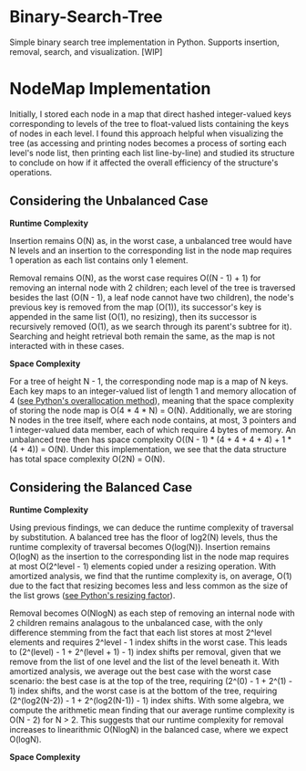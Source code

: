 # Binary-Search-Tree
Simple binary search tree implementation in Python. Supports insertion, removal, search, and visualization. [WIP]

# NodeMap Implementation
Initially, I stored each node in a map that direct hashed integer-valued keys corresponding to levels of the tree to float-valued lists containing the keys of nodes in each level. I found this approach helpful when visualizing the tree (as accessing and printing nodes becomes a process of sorting each level's node list, then printing each list line-by-line) and studied its structure to conclude on how if it affected the overall efficiency of the structure's operations.

## Considering the Unbalanced Case

**Runtime Complexity** 


Insertion remains O(N) as, in the worst case, a unbalanced tree would have N levels and an insertion to the corresponding list in the node map requires 1 operation as each list contains only 1 element. 

Removal remains O(N), as the worst case requires O((N - 1) + 1) for removing an internal node with 2 children; each level of the tree is traversed besides the last (O(N - 1), a leaf node cannot have two children), the node's previous key is removed from the map (O(1)), its successor's key is appended in the same list (O(1), no resizing), then its successor is recursively removed (O(1), as we search through its parent's subtree for it). Searching and height retrieval both remain the same, as the map is not interacted with in these cases.

**Space Complexity** 


For a tree of height N - 1, the corresponding node map is a map of N keys. Each key maps to an integer-valued list of length 1 and memory allocation of 4 ([see Python's overallocation method](https://github.com/python/cpython/blob/main/Objects/listobject.c#L46C11-L98)), meaning that the space complexity of storing the node map is O(4 * 4 * N) = O(N). Additionally, we are storing N nodes in the tree itself, where each node contains, at most, 3 pointers and 1 integer-valued data member, each of which require 4 bytes of memory. An unbalanced tree then has space complexity O((N - 1) * (4 + 4 + 4 + 4) + 1 * (4 + 4)) = O(N). Under this implementation, we see that the data structure has total space complexity O(2N) = O(N).

## Considering the Balanced Case

**Runtime Complexity** 


Using previous findings, we can deduce the runtime complexity of traversal by substitution. A balanced tree has the floor of log2(N) levels, thus the runtime complexity of traversal becomes O(log(N)). Insertion remains O(logN) as the insertion to the corresponding list in the node map requires at most O(2^level - 1) elements copied under a resizing operation. With amortized analysis, we find that the runtime complexity is, on average, O(1) due to the fact that resizing becomes less and less common as the size of the list grows ([see Python's resizing factor](https://github.com/python/cpython/blob/main/Objects/listobject.c#L46C11-L98)). 

Removal becomes O(NlogN) as each step of removing an internal node with 2 children remains analagous to the unbalanced case, with the only difference stemming from the fact that each list stores at most 2^level elements and requires 2^level - 1 index shifts in the worst case. This leads to (2^(level) - 1 + 2^(level + 1) - 1) index shifts per removal, given that we remove from the list of one level and the list of the level beneath it. With amortized analysis, we average out the best case with the worst case scenario: the best case is at the top of the tree, requiring (2^(0) - 1 + 2^(1) - 1) index shifts, and the worst case is at the bottom of the tree, requiring (2^(log2(N-2)) - 1 + 2^(log2(N-1)) - 1) index shifts. With some algebra, we compute the arithmetic mean finding that our average runtime complexity is O(N - 2) for N > 2. This suggests that our runtime complexity for removal increases to linearithmic O(NlogN) in the balanced case, where we expect O(logN).

**Space Complexity** 


